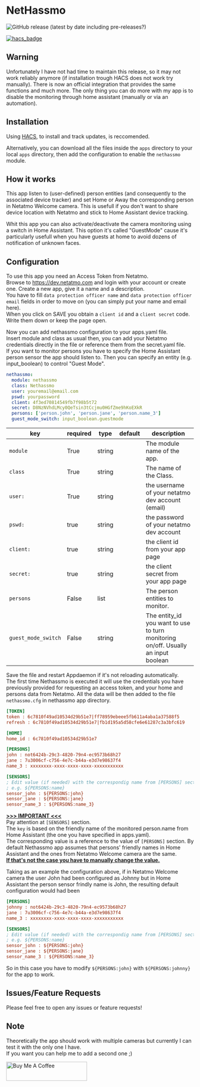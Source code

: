 # NetHassmo 
![GitHub release (latest by date including pre-releases?)](https://img.shields.io/github/v/release/vash3d/nethassmo?style=for-the-badge)

[![hacs_badge](https://img.shields.io/badge/HACS-Default-orange.svg?style=for-the-badge)](https://github.com/custom-components/hacs)

## Warning

Unfortunately I have not had time to maintain this release, so it may not work reliably anymore (if installation trough HACS does not work try manually).
There is now an official integration that provides the same functions and much more.
The only thing you can do more with my app is to disable the monitoring through home assistant (manually or via an automation).

## Installation

Using [HACS](https://github.com/custom-components/hacs), to install and track updates, is reccomended.  




Alternatively, you can download all the files inside the `apps` directory to your local `apps` directory, then add the configuration to enable the `nethassmo` module.

## How it works

This app listen to (user-defined) person entities (and consequently to the associated device tracker) and set Home or Away the corresponding person in Netatmo Welcome camera.
This is usefull if you don't want to share device location with Netatmo and stick to Home Assistant device tracking.

Whit this app you can also activate/deactivate the camera monitoring using a switch in Home Assistant.
This option it's called "GuestMode" cause it's particularly usefull when you have guests at home to avoid dozens of notification of unknown faces.

## Configuration

To use this app you need an Access Token from Netatmo.  
Browse to https://dev.netatmo.com and login with your account or create one.
Create a new app, give it a name and a description.  
You have to fill `data protection officer name` and `data protection officer email` fields in order to move on (you can simply put your name and email here).  
When you click on SAVE you obtain a `client id` and a `client secret` code. Write them down or keep the page open.

Now you can add nethassmo configuration to your apps.yaml file.  
Insert module and class as usual then, you can add your Netatmo credentials directly in the file or reference them from the secret.yaml file.  
If you want to monitor persons you have to specify the Home Assistant person sensor the app should listen to. Then you can specify an entity (e.g. input_boolean) to control "Guest Mode".

```yaml
nethassmo:
  module: nethassmo
  class: Nethassmo
  user: youremail@email.com
  pswd: yourpassword
  client: 4f3ed70814549fb7f98b5t72
  secret: D8NzNVhdLMcy0QeTsin3tCcjmu0HGfZme9hKoEXkR
  persons: ['person.john', 'person.jane', 'person.name_3']
  guest_mode_switch: input_boolean.guestmode
```

key | required | type | default | description
-- | -- | -- | -- | --
`module` | True | string | | The module name of the app.
`class` | True | string | | The name of the Class.
`user:`| True | string | | the username of your netatmo dev account (email)
`pswd:`| true | string | | the password of your netatmo dev account
`client:`| true | string | | the client id from your app page
`secret:`| true | string | | the client secret from your app page
`persons` | False | list | | The person entities to monitor.
`guest_mode_switch` | False | string | | The entity_id you want to use to turn monitoring on/off. Usually an input boolean

Save the file and restart Appdaemon if it's not reloading automatically.  
The first time Nethassmo is executed it will use the credentials you have previously provided for requesting an access token, and your home and persons data from Netatmo.
All the data will be then added to the file `nethassmo.cfg` in nethassmo app directory.

```ini
[TOKEN]
token : 6c7810f49ad10534d29b51e7|ff78959ebeee5fb611a4aba1a37588f5
refresh : 6c7810f49ad10534d29b51e7|fb1d195a5d58cfe6e61287c3a3bfc619

[HOME]
home_id : 6c7810f49ad10534d29b51e7

[PERSONS]
john : not6424b-29c3-4820-79n4-ec9573b68h27
jane : 7u3006cf-c756-4e7c-b44a-e3d7e98637f4
name_3 : xxxxxxxx-xxxx-xxxx-xxxx-xxxxxxxxxxx

[SENSORS]
; Edit value (if needed) with the correspondig name from [PERSONS] section
; e.g. ${PERSONS:name}
sensor_john : ${PERSONS:john}
sensor_jane : ${PERSONS:jane}
sensor_name_3 : ${PERSONS:name_3}
```
<u> **>>> IMPORTANT <<<** </u>  
Pay attention at `[SENSORS]` section.  
The `key` is based on the friendly name of the monitored person.name from Home Assistant (the one you have specified in apps.yaml).  
The corresponding value is a reference to the value of `[PERSONS]` section.
By default Nethassmo app assumes that persons' friendly names in Home Assistant and the ones from Netatmo Welcome camera are the same.  
<u>**If that's not the case you have to manually change the value.**</u>

Taking as an example the configuration above, if in Netatmo Welcome camera the user John had been configured as Johnny but in Home Assistant the person sensor frindly name is John, the resulting default configuration would had been
```ini
[PERSONS]
johnny : not6424b-29c3-4820-79n4-ec9573b68h27
jane : 7u3006cf-c756-4e7c-b44a-e3d7e98637f4
name_3 : xxxxxxxx-xxxx-xxxx-xxxx-xxxxxxxxxxx

[SENSORS]
; Edit value (if needed) with the correspondig name from [PERSONS] section
; e.g. ${PERSONS:name}
sensor_john : ${PERSONS:john}
sensor_jane : ${PERSONS:jane}
sensor_name_3 : ${PERSONS:name_3}
```
So in this case you have to modify `${PERSONS:john}` with `${PERSONS:johnny}` for the app to work.

## Issues/Feature Requests

Please feel free to open any issues or feature requests!

## Note
Theoretically the app should work with multiple cameras but currently I can test it with the only one I have.  
If you want you can help me to add a second one ;)

<a href="https://www.buymeacoffee.com/infiniteloop" target="_blank"><img src="https://cdn.buymeacoffee.com/buttons/default-black.png" alt="Buy Me A Coffee" style="height: 51px !important;width: 217px !important;" ></a>
